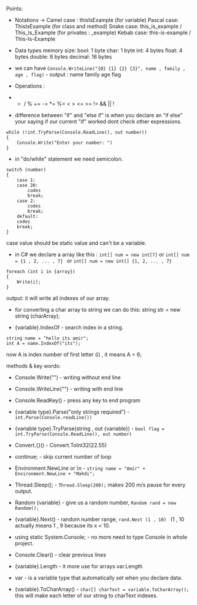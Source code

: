 
Points:

* Notations ->
Camel case : thisIsExample		(for variable)
Pascal case: ThisIsExample		(for class and method)
Snake case: this_is_example  /  This_Is_Example (for privates : _example)
Kebab case: this-is-example  /  This-Is-Example

* Data types memory size:
bool: 1 byte
char: 1 byte
int: 4 bytes
float: 4 bytes
double: 8 bytes
decimal: 16 bytes

* we can have ```Console.WriteLine("{0} {1} {2} {3}", name , family , age , flag)```  - output : name family age flag

* Operations :
- * / %           += -= *= %=        < > <= >= !=       && || !

* difference between "if" and "else if" is when you declare an "if else" 
your saying if our current "if" worked dont check other expressions.
```
while (!int.TryParse(Console.ReadLine(), out number))
{
	Console.Write("Enter your number: ")
}
```
* in "do/while" statement we need semicolon.
```
switch (number)
{
    case 1:
    case 20:
        codes
        break;
    case 2:
        codes
        break;
    default:
    codes
    break;
}
```
case value should be static value and can't be a variable.

* in C# we declare a array like this :
```int[] num = new int[7]``` or ```int[] num = {1 , 2, ... , 7} ``` or ```int[] num = new int[] {1, 2, ... , 7}```

```
foreach (int i in {array})
{
    Write(i);
}
```
output: it will write all indexes of our array.

* for converting a char array to string we can do this:
string str = new string (charArray);

* {variable}.IndexOf - search index in a string.
```
string name = "hello its amir";
int A = name.IndexOf("its");
```
now A is index number of first letter (i) , it means A = 6;

























methods & key words: 

* Console.Write("") - writing without end line

* Console.WriteLine("") - writing with end line

* Console.ReadKey() - press any key to end program 

* {variable type}.Parse("only strings required") - ```int.Parse(Console.readLine())```

* {variable type}.TryParse(string , out {variable}) - ``` bool flag = int.TryParse(Console.ReadLine(), out number) ```

* Convert.{}() - Convert.ToInt32(22.55)

* continue; - skip current number of loop 

* Environment.NewLine or \n - ```string name = "Amir" + Environment.NewLine + "Mahdi";```

* Thread.Sleep(); - ```Thread.Sleep(200);``` makes 200 m/s pause for every output.

* Random {variable} - give us a random number, ```Random rand = new Random();```

* {variable}.Next() - random number range, ```rand.Next (1 , 10) ```
(1 , 10 actually means 1 , 9 because its x < 10.

* using static System.Console; - no more need to type Console in whole project.

* Console.Clear() - clear previous lines

* {variable}.Length - it more use for arrays var.Length

* var - is a variable type that automatically set when you declare data.
 
* {variable}.ToCharArray() - ```char[] charText = variable.ToCharArray();```
this will make each letter of our string to charText indexes. 